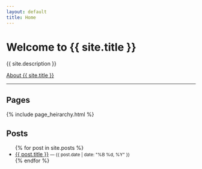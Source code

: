 ```yaml
---
layout: default
title: Home
---
```


# Welcome to {{ site.title }}

{{ site.description }}

[About {{ site.title }}](/about/)

---

## Pages

{% include page_heirarchy.html %}

## Posts

<ul>
  {% for post in site.posts %}
    <li>
      <a href="{{ post.url | relative_url }}">{{ post.title }}</a>
      <small>— {{ post.date | date: "%B %d, %Y" }}</small>
    </li>
  {% endfor %}
</ul>
